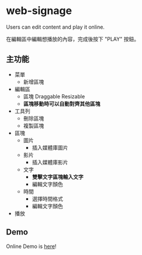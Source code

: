 # web-signage
Users can edit content and play it online.

在編輯區中編輯想播放的內容，完成後按下 "PLAY" 按鈕。

## 主功能

* 菜單
  * 新增區塊
* 編輯區
  * 區塊 Draggable Resizable
  * **區塊移動時可以自動對齊其他區塊**
* 工具列
  * 刪除區塊
  * 複製區塊
* 區塊
  * 圖片
    * 插入媒體庫圖片
  * 影片
    * 插入媒體庫影片
  * 文字
    * **雙擊文字區塊輸入文字**
    * 編輯文字顏色
  * 時間
    * 選擇時間格式
    * 編輯文字顏色
* 播放

## Demo

Online Demo is [here](https://mujungho.github.io/web-signage/)!
